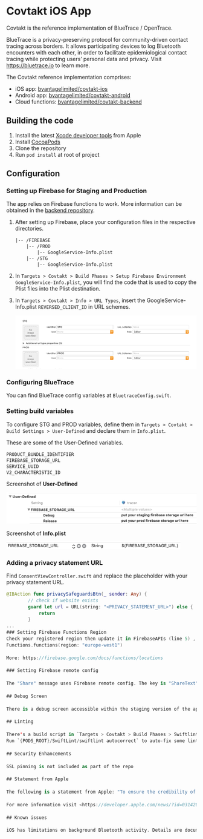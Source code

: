 # Covtakt iOS App



Covtakt is the reference implementation of BlueTrace / OpenTrace.

BlueTrace is a privacy-preserving protocol for community-driven contact tracing across borders. It allows participating devices to log Bluetooth encounters with each other, in order to facilitate epidemiological contact tracing while protecting users’ personal data and privacy. Visit <https://bluetrace.io> to learn more.

The Covtakt reference implementation comprises:

- iOS app: [bvantagelimited/covtakt-ios](https://github.com/bvantagelimited/covtakt-ios)
- Android app: [bvantagelimited/covtakt-android](https://github.com/bvantagelimited/covtakt-android)
- Cloud functions: [bvantagelimited/covtakt-backend](https://github.com/bvantagelimited/covtakt-backend)

## Building the code

1. Install the latest [Xcode developer tools](https://developer.apple.com/xcode/downloads/) from Apple
2. Install [CocoaPods](https://github.com/CocoaPods/CocoaPods)
3. Clone the repository
4. Run `pod install` at root of project

## Configuration

### Setting up Firebase for Staging and Production

The app relies on Firebase functions to work. More information can be obtained in the [backend repository](https://github.com/bvantagelimited/covtakt-backend).

1. After setting up Firebase, place your configuration files in the respective directories.

    ```****
    |-- /FIREBASE
        |-- /PROD
            |-- GoogleService-Info.plist
        |-- /STG
            |-- GoogleService-Info.plist
    ```

2. In `Targets > Covtakt > Build Phases > Setup Firebase Environment GoogleService-Info.plist`, you will find the code that is used to copy the Plist files into the Plist destination.

3. In `Targets > Covtakt > Info > URL Types`, insert the GoogleService-Info.plist `REVERSED_CLIENT_ID` in URL schemes.

    ![Image of URL Types](/img/url-types.png)

### Configuring BlueTrace

You can find BlueTrace config variables at `BluetraceConfig.swift`.

### Setting build variables

To configure STG and PROD variables, define them in `Targets > Covtakt > Build Settings > User-Defined` and declare them in `Info.plist`.

These are some of the User-Defined variables.

```
PRODUCT_BUNDLE_IDENTIFIER
FIREBASE_STORAGE_URL
SERVICE_UUID
V2_CHARACTERISTIC_ID
```

Screenshot of **User-Defined**

![Image of User-Defined](/img/user-defined.png)

Screenshot of **Info.plist**

![Image of Info.plist](/img/info-plist.png)

### Adding a privacy statement URL

Find `ConsentViewController.swift` and replace the placeholder with your privacy statement URL.

``` swift
@IBAction func privacySafeguardsBtn(_ sender: Any) {
        // check if website exists
        guard let url = URL(string: "<PRIVACY_STATEMENT_URL>") else {
            return
        }
...
### Setting Firebase Functions Region 
Check your registered region then update it in FirebaseAPIs (line 5) , UploadDataStep2VC.swift (line 20) and  EncounterMessageManager.swift (line 12)
Functions.functions(region: "europe-west1")

More: https://firebase.google.com/docs/functions/locations

### Setting Firebase remote config

The "Share" message uses Firebase remote config. The key is "ShareText". If it is unable to be retrieved, the app falls back to `defaultShareText`.

## Debug Screen

There is a debug screen accessible within the staging version of the app. This allows you to view the app's Bluetooth communication log. To access it, you first have to set up the app. Then, tap on the home screen image.

## Linting

There's a build script in `Targets > Covtakt > Build Phases > Swiftlint` which runs [SwiftLint](https://github.com/realm/SwiftLint) on Build.
Run `{PODS_ROOT}/SwiftLint/swiftlint autocorrect` to auto-fix some linting errors.

## Security Enhancements

SSL pinning is not included as part of the repo

## Statement from Apple

The following is a statement from Apple: "To ensure the credibility of health and safety information, Apple is only accepting COVID-19 related apps from recognised entities such as government organisations, health-focused NGOs, companies deeply credentialed in health issues, and medical or educational institutions. Only developers from one of these recognized entities should submit an app related to COVID-19 to the App Store.

For more information visit <https://developer.apple.com/news/?id=03142020a>"

## Known issues

iOS has limitations on background Bluetooth activity. Details are documented in the white paper at [https://bluetrace.io](https://bluetrace.io).

